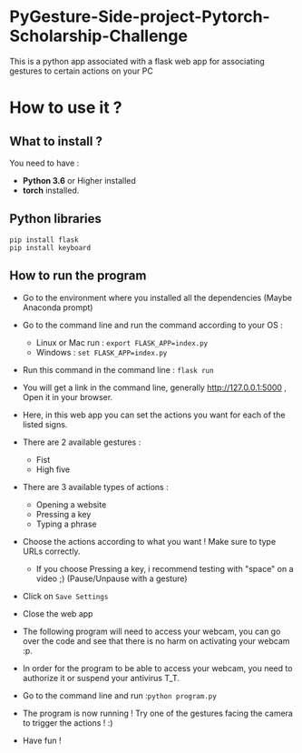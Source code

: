 # PyGesture-Side-project-Pytorch-Scholarship-Challenge
This is a python app associated with a flask web app for associating gestures to certain actions on your PC
# How to use it ?
## What to install ?
You need to have :
* **Python 3.6** or Higher installed
* **torch** installed.

## Python libraries
```
pip install flask
pip install keyboard
```

## How to run the program
* Go to the environment where you installed all the dependencies (Maybe Anaconda prompt)
* Go to the command line and run the command according to your OS :
  * Linux or Mac run : `export FLASK_APP=index.py`
  * Windows : `set FLASK_APP=index.py`
* Run this command in the command line : `flask run`
* You will get a link in the command line, generally http://127.0.0.1:5000 , Open it in your browser.
* Here, in this web app you can set the actions you want for each of the listed signs.
* There are 2 available gestures : 
  * Fist
  * High five
* There are 3 available types of actions : 
  * Opening a website
  * Pressing a key
  * Typing a phrase
* Choose the actions according to what you want ! Make sure to type URLs correctly.
  * If you choose Pressing a key, i recommend testing with "space" on a video ;) (Pause/Unpause with a gesture)
* Click on `Save Settings`
* Close the web app

* The following program will need to access your webcam, you can go over the code and see that there is no harm on activating your webcam :p.
* In order for the program to be able to access your webcam, you need to authorize it or suspend your antivirus T_T.
* Go to the command line and run :`python program.py`
* The program is now running ! Try one of the gestures facing the camera to trigger the actions ! :) 
* Have fun !
        
